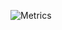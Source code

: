![Metrics](https://metrics.lecoq.io/Pablogith?template=classic&base.activity=0&base.community=0&languages=1&isocalendar=1&lines=1&repositories=1&repositories=100&repositories.batch=100&repositories.forks=false&repositories.affiliations=owner&isocalendar.duration=half-year&languages.limit=8&languages.sections=most-used&languages.colors=github&languages.aliases=TS&languages.threshold=0%25&languages.indepth=false&languages.analysis.timeout=15&languages.categories=markup%2C%20programming&languages.recent.categories=markup%2C%20programming&languages.recent.load=300&languages.recent.days=14&repositories.featured=Shopify%2Ccustomify&config.timezone=Europe%2FBudapest)
